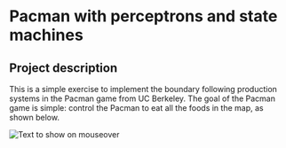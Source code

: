 # Pacman with perceptrons and state machines

## Project description
This is a simple exercise to implement the boundary following production systems in the
Pacman game from UC Berkeley. The goal of the Pacman game is simple: control the
Pacman to eat all the foods in the map, as shown below.

![](/path/to/image.png "Text to show on mouseover")

